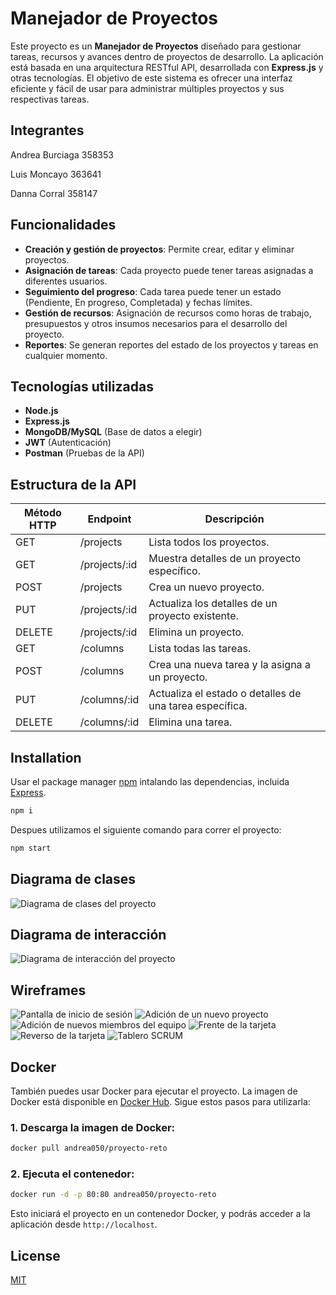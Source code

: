 # Manejador de Proyectos

Este proyecto es un **Manejador de Proyectos** diseñado para gestionar tareas, recursos y avances dentro de proyectos de desarrollo. La aplicación está basada en una arquitectura RESTful API, desarrollada con **Express.js** y otras tecnologías. El objetivo de este sistema es ofrecer una interfaz eficiente y fácil de usar para administrar múltiples proyectos y sus respectivas tareas.

## Integrantes

Andrea Burciaga 358353

Luis Moncayo 363641

Danna Corral 358147


## Funcionalidades

- **Creación y gestión de proyectos**: Permite crear, editar y eliminar proyectos.
- **Asignación de tareas**: Cada proyecto puede tener tareas asignadas a diferentes usuarios.
- **Seguimiento del progreso**: Cada tarea puede tener un estado (Pendiente, En progreso, Completada) y fechas límites.
- **Gestión de recursos**: Asignación de recursos como horas de trabajo, presupuestos y otros insumos necesarios para el desarrollo del proyecto.
- **Reportes**: Se generan reportes del estado de los proyectos y tareas en cualquier momento.

## Tecnologías utilizadas

- **Node.js**
- **Express.js**
- **MongoDB/MySQL** (Base de datos a elegir)
- **JWT** (Autenticación)
- **Postman** (Pruebas de la API)

## Estructura de la API

| Método HTTP | Endpoint            | Descripción                                            |
| ----------- | ------------------- | ------------------------------------------------------ |
| GET         | /projects            | Lista todos los proyectos.                             |
| GET         | /projects/:id        | Muestra detalles de un proyecto específico.            |
| POST        | /projects            | Crea un nuevo proyecto.                                |
| PUT         | /projects/:id        | Actualiza los detalles de un proyecto existente.        |
| DELETE      | /projects/:id        | Elimina un proyecto.                                   |
| GET         | /columns               | Lista todas las tareas.                                |
| POST        | /columns               | Crea una nueva tarea y la asigna a un proyecto.         |
| PUT         | /columns/:id           | Actualiza el estado o detalles de una tarea específica. |
| DELETE      | /columns/:id           | Elimina una tarea.                                     |

## Installation

Usar el package manager [npm](https://docs.npmjs.com/downloading-and-installing-node-js-and-npm) intalando las dependencias, incluida [Express](https://expressjs.com/).

```bash
npm i
```

Despues utilizamos el siguiente comando para correr el proyecto: 

```bash
npm start
```

## Diagrama de clases
![Diagrama de clases del proyecto](/images/diagramadeclases.png)

## Diagrama de interacción
![Diagrama de interacción del proyecto](/images/diagramadeinteraccion.png)

## Wireframes
![Pantalla de inicio de sesión](/images/wireframe1.png)
![Adición de un nuevo proyecto](/images/wireframe2.png)
![Adición de nuevos miembros del equipo](/images/wireframe3.png)
![Frente de la tarjeta](/images/wireframe4.png)
![Reverso de la tarjeta](/images/wireframe5.png)
![Tablero SCRUM](/images/wireframe6.png)

## Docker

También puedes usar Docker para ejecutar el proyecto. La imagen de Docker está disponible en [Docker Hub](https://hub.docker.com/r/andrea050/proyecto-reto). Sigue estos pasos para utilizarla:

### 1. Descarga la imagen de Docker:

```bash
docker pull andrea050/proyecto-reto
```

### 2. Ejecuta el contenedor:

```bash
docker run -d -p 80:80 andrea050/proyecto-reto
```

Esto iniciará el proyecto en un contenedor Docker, y podrás acceder a la aplicación desde `http://localhost`.

## License
[MIT](https://choosealicense.com/licenses/mit/)
